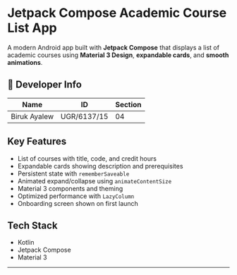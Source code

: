 #  Jetpack Compose Academic Course List App

A modern Android app built with **Jetpack Compose** that displays a list of academic courses using **Material 3 Design**, **expandable cards**, and **smooth animations**.

## 👤 Developer Info

| Name             | ID           | Section |
|------------------|--------------|---------|
| Biruk Ayalew  | UGR/6137/15  | 04      |

##  Key Features

-  List of courses with title, code, and credit hours  
-  Expandable cards showing description and prerequisites  
-  Persistent state with `rememberSaveable`  
-  Animated expand/collapse using `animateContentSize`  
-  Material 3 components and theming  
-  Optimized performance with `LazyColumn`  
-  Onboarding screen shown on first launch  

## Tech Stack

- Kotlin  
- Jetpack Compose  
- Material 3

---
